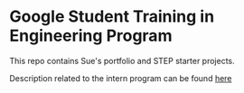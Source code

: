 # Google Student Training in Engineering Program

This repo contains Sue's portfolio and STEP starter projects.

Description related to the intern program can be found [here](https://buildyourfuture.withgoogle.com/programs/step/)